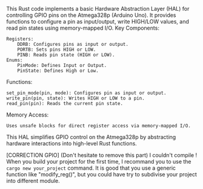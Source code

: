 This Rust code implements a basic Hardware Abstraction Layer (HAL) for controlling GPIO pins on the Atmega328p (Arduino Uno). It provides functions to configure a pin as input/output, write HIGH/LOW values, and read pin states using memory-mapped I/O.
Key Components:

    Registers:
        DDRB: Configures pins as input or output.
        PORTB: Sets pins HIGH or LOW.
        PINB: Reads pin state (HIGH or LOW).
    Enums:
        PinMode: Defines Input or Output.
        PinState: Defines High or Low.

Functions:

    set_pin_mode(pin, mode): Configures pin as input or output.
    write_pin(pin, state): Writes HIGH or LOW to a pin.
    read_pin(pin): Reads the current pin state.

Memory Access:

    Uses unsafe blocks for direct register access via memory-mapped I/O.

This HAL simplifies GPIO control on the Atmega328p by abstracting hardware interactions into high-level Rust functions.

[CORRECTION GPIO] (Don't hesitate to remove this part)
I couldn't compile ! When you build your project for the first time, I recommand you to use the ```cargo new your_project``` command.
It is good that you use a generic function like "modify_reg()", but you could have try to subdivise your project into different module.